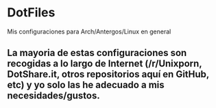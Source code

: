 # DotFiles
Mis configuraciones para Arch/Antergos/Linux en general

## La mayoria de estas configuraciones son recogidas a lo largo de Internet (/r/Unixporn, DotShare.it, otros repositorios aquí en GitHub, etc) y yo solo las he adecuado a mis necesidades/gustos.
